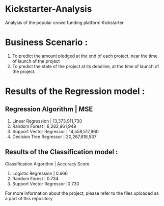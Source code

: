 # Kickstarter-Analysis
Analysis of the popular crowd funding platform Kickstarter

# Business Scenario : 
1.	To predict the amount pledged at the end of each project, near the time of launch of the project
2.	To predict the state of the project at its deadline, at the time of launch of the project.

# Results of the Regression model : 

## Regression Algorithm    | MSE

1. Linear Regression	         | 13,373,911,730
2. Random Forest	             | 8,282,961,949
3. Support Vector Regressor	 | 14,558,517,960
4. Decision Tree Regressor	   | 20,267,618,537

## Results of the Classification model : 

Classification Algorithm	| Accuracy Score
1. Logistic Regression	      | 0.666
2. Random Forest	            | 0.734
3. Support Vector Regressor	|0.730

For more information about the project, please refer to the files uploaded as a part of this repository
